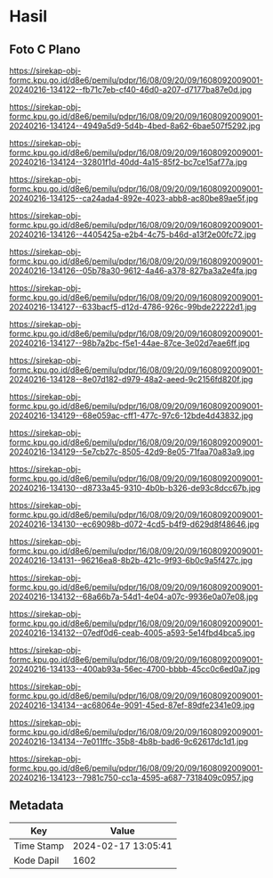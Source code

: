 # Hasil

## Foto C Plano

https://sirekap-obj-formc.kpu.go.id/d8e6/pemilu/pdpr/16/08/09/20/09/1608092009001-20240216-134122--fb71c7eb-cf40-46d0-a207-d7177ba87e0d.jpg

https://sirekap-obj-formc.kpu.go.id/d8e6/pemilu/pdpr/16/08/09/20/09/1608092009001-20240216-134124--4949a5d9-5d4b-4bed-8a62-6bae507f5292.jpg

https://sirekap-obj-formc.kpu.go.id/d8e6/pemilu/pdpr/16/08/09/20/09/1608092009001-20240216-134124--32801f1d-40dd-4a15-85f2-bc7ce15af77a.jpg

https://sirekap-obj-formc.kpu.go.id/d8e6/pemilu/pdpr/16/08/09/20/09/1608092009001-20240216-134125--ca24ada4-892e-4023-abb8-ac80be89ae5f.jpg

https://sirekap-obj-formc.kpu.go.id/d8e6/pemilu/pdpr/16/08/09/20/09/1608092009001-20240216-134126--4405425a-e2b4-4c75-b46d-a13f2e00fc72.jpg

https://sirekap-obj-formc.kpu.go.id/d8e6/pemilu/pdpr/16/08/09/20/09/1608092009001-20240216-134126--05b78a30-9612-4a46-a378-827ba3a2e4fa.jpg

https://sirekap-obj-formc.kpu.go.id/d8e6/pemilu/pdpr/16/08/09/20/09/1608092009001-20240216-134127--633bacf5-d12d-4786-926c-99bde22222d1.jpg

https://sirekap-obj-formc.kpu.go.id/d8e6/pemilu/pdpr/16/08/09/20/09/1608092009001-20240216-134127--98b7a2bc-f5e1-44ae-87ce-3e02d7eae6ff.jpg

https://sirekap-obj-formc.kpu.go.id/d8e6/pemilu/pdpr/16/08/09/20/09/1608092009001-20240216-134128--8e07d182-d979-48a2-aeed-9c2156fd820f.jpg

https://sirekap-obj-formc.kpu.go.id/d8e6/pemilu/pdpr/16/08/09/20/09/1608092009001-20240216-134129--68e059ac-cff1-477c-97c6-12bde4d43832.jpg

https://sirekap-obj-formc.kpu.go.id/d8e6/pemilu/pdpr/16/08/09/20/09/1608092009001-20240216-134129--5e7cb27c-8505-42d9-8e05-71faa70a83a9.jpg

https://sirekap-obj-formc.kpu.go.id/d8e6/pemilu/pdpr/16/08/09/20/09/1608092009001-20240216-134130--d8733a45-9310-4b0b-b326-de93c8dcc67b.jpg

https://sirekap-obj-formc.kpu.go.id/d8e6/pemilu/pdpr/16/08/09/20/09/1608092009001-20240216-134130--ec69098b-d072-4cd5-b4f9-d629d8f48646.jpg

https://sirekap-obj-formc.kpu.go.id/d8e6/pemilu/pdpr/16/08/09/20/09/1608092009001-20240216-134131--96216ea8-8b2b-421c-9f93-6b0c9a5f427c.jpg

https://sirekap-obj-formc.kpu.go.id/d8e6/pemilu/pdpr/16/08/09/20/09/1608092009001-20240216-134132--68a66b7a-54d1-4e04-a07c-9936e0a07e08.jpg

https://sirekap-obj-formc.kpu.go.id/d8e6/pemilu/pdpr/16/08/09/20/09/1608092009001-20240216-134132--07edf0d6-ceab-4005-a593-5e14fbd4bca5.jpg

https://sirekap-obj-formc.kpu.go.id/d8e6/pemilu/pdpr/16/08/09/20/09/1608092009001-20240216-134133--400ab93a-56ec-4700-bbbb-45cc0c6ed0a7.jpg

https://sirekap-obj-formc.kpu.go.id/d8e6/pemilu/pdpr/16/08/09/20/09/1608092009001-20240216-134134--ac68064e-9091-45ed-87ef-89dfe2341e09.jpg

https://sirekap-obj-formc.kpu.go.id/d8e6/pemilu/pdpr/16/08/09/20/09/1608092009001-20240216-134134--7e011ffc-35b8-4b8b-bad6-9c62617dc1d1.jpg

https://sirekap-obj-formc.kpu.go.id/d8e6/pemilu/pdpr/16/08/09/20/09/1608092009001-20240216-134123--7981c750-cc1a-4595-a687-7318409c0957.jpg


## Metadata

| Key        | Value               |
| ---------- | ------------------- |
| Time Stamp | 2024-02-17 13:05:41 |
| Kode Dapil | 1602                |



